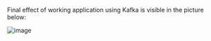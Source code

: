 Final effect of working application using Kafka is visible in the picture below:

![image](https://github.com/user-attachments/assets/f31f6dd9-3b9f-402a-8d93-3914cd9b8653)
